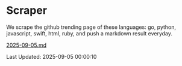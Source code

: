 # Scraper

We scrape the github trending page of these languages: go, python, javascript, swift, html, ruby, and push a markdown result everyday.

[2025-09-05.md](https://github.com/henson/Scraper/blob/master/2025-09-05.md)

Last Updated: 2025-09-05 00:00:10